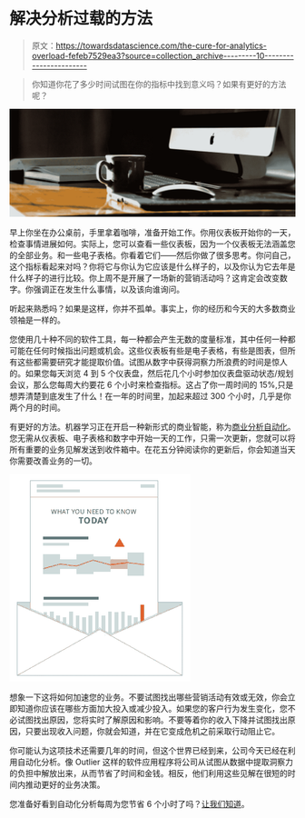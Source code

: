 # 解决分析过载的方法

> 原文：<https://towardsdatascience.com/the-cure-for-analytics-overload-fefeb7529ea3?source=collection_archive---------10----------------------->

> 你知道你花了多少时间试图在你的指标中找到意义吗？如果有更好的方法呢？

![](img/57dfb1618f3a29eb10bd59958cbfdfee.png)

早上你坐在办公桌前，手里拿着咖啡，准备开始工作。你用仪表板开始你的一天，检查事情进展如何。实际上，您可以查看一些仪表板，因为一个仪表板无法涵盖您的全部业务。和一些电子表格。你看着它们——然后你做了很多思考。你问自己，这个指标看起来对吗？你将它与你认为它应该是什么样子的，以及你认为它去年是什么样子的进行比较。你上周不是开展了一场新的营销活动吗？这肯定会改变数字。你强调正在发生什么事情，以及该向谁询问。

听起来熟悉吗？如果是这样，你并不孤单。事实上，你的经历和今天的大多数商业领袖是一样的。

您使用几十种不同的软件工具，每一种都会产生无数的度量标准，其中任何一种都可能在任何时候指出问题或机会。这些仪表板有些是电子表格，有些是图表，但所有这些都需要研究才能提取价值。试图从数字中获得洞察力所浪费的时间是惊人的。如果您每天浏览 4 到 5 个仪表盘，然后花几个小时参加仪表盘驱动状态/规划会议，那么您每周大约要花 6 个小时来检查指标。这占了你一周时间的 15%,只是想弄清楚到底发生了什么！在一年的时间里，加起来超过 300 个小时，几乎是你两个月的时间。

有更好的方法。机器学习正在开启一种新形式的商业智能，称为[商业分析自动化](http://outlier.ai/2017/04/04/the-end-of-business-intelligence/)。您无需从仪表板、电子表格和数字中开始一天的工作，只需一次更新，您就可以将所有重要的业务见解发送到收件箱中。在花五分钟阅读你的更新后，你会知道当天你需要改善业务的一切。

![](img/d8be91bedffe5466a68a930249818bae.png)

想象一下这将如何加速您的业务。不要试图找出哪些营销活动有效或无效，你会立即知道你应该在哪些方面加大投入或减少投入。如果您的客户行为发生变化，您不必试图找出原因，您将实时了解原因和影响。不要等着你的收入下降并试图找出原因，只要出现收入问题，你就会知道，并在它变成危机之前采取行动阻止它。

你可能认为这项技术还需要几年的时间，但这个世界已经到来，公司今天已经在利用自动化分析。像 Outlier 这样的软件应用程序将公司从试图从数据中提取洞察力的负担中解放出来，从而节省了时间和金钱。相反，他们利用这些见解在很短的时间内推动更好的业务决策。

您准备好看到自动化分析每周为您节省 6 个小时了吗？[让我们知道](http://outlier.ai/request-a-demo/)。